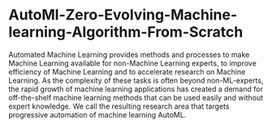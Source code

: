 # AutoMl-Zero-Evolving-Machine-learning-Algorithm-From-Scratch
Automated Machine Learning provides methods and processes to make Machine Learning available for non-Machine Learning experts, to improve efficiency of Machine Learning and to accelerate research on Machine Learning.  As the complexity of these tasks is often beyond non-ML-experts, the rapid growth of machine learning applications has created a demand for off-the-shelf machine learning methods that can be used easily and without expert knowledge. We call the resulting research area that targets progressive automation of machine learning AutoML.
